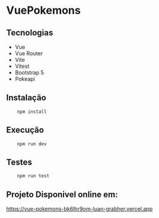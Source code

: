 # VuePokemons

## Tecnologias
* Vue
* Vue Router
* Vite
* Vitest
* Bootstrap 5
* Pokeapi

## Instalação
```
    npm install
```

## Execução
```
    npm run dev
```

## Testes
```
    npm run test
```

## Projeto Disponivel online em:
https://vue-pokemons-bk6lhr9om-luan-grabher.vercel.app
